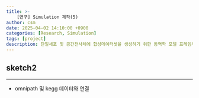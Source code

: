 ```yaml
---
title: >-
    [연구] Simulation 제작(5)
author: csm
date: 2025-04-02 14:10:00 +0900
categories: [Research, Simulation]
tags: [project]
description: 단일세포 및 공간전사체에 합성데이터셋을 생성하기 위한 동역학 모델 프레임워크
---
```


## sketch2
---

- omnipath 및 kegg 데이터와 연결